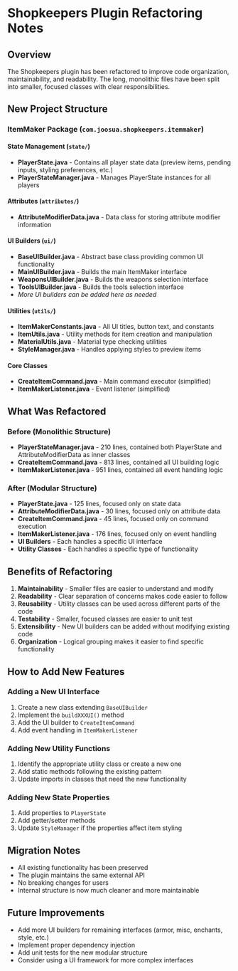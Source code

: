# Shopkeepers Plugin Refactoring Notes

## Overview
The Shopkeepers plugin has been refactored to improve code organization, maintainability, and readability. The long, monolithic files have been split into smaller, focused classes with clear responsibilities.

## New Project Structure

### ItemMaker Package (`com.joosua.shopkeepers.itemmaker`)

#### State Management (`state/`)
- **PlayerState.java** - Contains all player state data (preview items, pending inputs, styling preferences, etc.)
- **PlayerStateManager.java** - Manages PlayerState instances for all players

#### Attributes (`attributes/`)
- **AttributeModifierData.java** - Data class for storing attribute modifier information

#### UI Builders (`ui/`)
- **BaseUIBuilder.java** - Abstract base class providing common UI functionality
- **MainUIBuilder.java** - Builds the main ItemMaker interface
- **WeaponsUIBuilder.java** - Builds the weapons selection interface
- **ToolsUIBuilder.java** - Builds the tools selection interface
- *More UI builders can be added here as needed*

#### Utilities (`utils/`)
- **ItemMakerConstants.java** - All UI titles, button text, and constants
- **ItemUtils.java** - Utility methods for item creation and manipulation
- **MaterialUtils.java** - Material type checking utilities
- **StyleManager.java** - Handles applying styles to preview items

#### Core Classes
- **CreateItemCommand.java** - Main command executor (simplified)
- **ItemMakerListener.java** - Event listener (simplified)

## What Was Refactored

### Before (Monolithic Structure)
- **PlayerStateManager.java** - 210 lines, contained both PlayerState and AttributeModifierData as inner classes
- **CreateItemCommand.java** - 813 lines, contained all UI building logic
- **ItemMakerListener.java** - 951 lines, contained all event handling logic

### After (Modular Structure)
- **PlayerState.java** - 125 lines, focused only on state data
- **AttributeModifierData.java** - 30 lines, focused only on attribute data
- **CreateItemCommand.java** - 45 lines, focused only on command execution
- **ItemMakerListener.java** - 176 lines, focused only on event handling
- **UI Builders** - Each handles a specific UI interface
- **Utility Classes** - Each handles a specific type of functionality

## Benefits of Refactoring

1. **Maintainability** - Smaller files are easier to understand and modify
2. **Readability** - Clear separation of concerns makes code easier to follow
3. **Reusability** - Utility classes can be used across different parts of the code
4. **Testability** - Smaller, focused classes are easier to unit test
5. **Extensibility** - New UI builders can be added without modifying existing code
6. **Organization** - Logical grouping makes it easier to find specific functionality

## How to Add New Features

### Adding a New UI Interface
1. Create a new class extending `BaseUIBuilder`
2. Implement the `buildXXXUI()` method
3. Add the UI builder to `CreateItemCommand`
4. Add event handling in `ItemMakerListener`

### Adding New Utility Functions
1. Identify the appropriate utility class or create a new one
2. Add static methods following the existing pattern
3. Update imports in classes that need the new functionality

### Adding New State Properties
1. Add properties to `PlayerState`
2. Add getter/setter methods
3. Update `StyleManager` if the properties affect item styling

## Migration Notes

- All existing functionality has been preserved
- The plugin maintains the same external API
- No breaking changes for users
- Internal structure is now much cleaner and more maintainable

## Future Improvements

- Add more UI builders for remaining interfaces (armor, misc, enchants, style, etc.)
- Implement proper dependency injection
- Add unit tests for the new modular structure
- Consider using a UI framework for more complex interfaces
